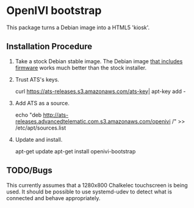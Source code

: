 # OpenIVI bootstrap

This package turns a Debian image into a HTML5 'kiosk'.

## Installation Procedure

1. Take a stock Debian stable image. The Debian image [that includes firmware](http://cdimage.debian.org/cdimage/unofficial/non-free/cd-including-firmware/8.2.0/amd64/iso-cd/) works much better than the stock installer.

2. Trust ATS's keys.

	curl https://ats-releases.s3.amazonaws.com/ats-key| apt-key add -

3. Add ATS as a source.

	echo "deb http://ats-releases.advancedtelematic.com.s3.amazonaws.com/openivi /" >> /etc/apt/sources.list

4. Update and install.

	apt-get update
	apt-get install openivi-bootstrap

## TODO/Bugs

This currently assumes that a 1280x800 Chalkelec touchscreen is being used. It
should be possible to use systemd-udev to detect what is connected and behave
appropriately.
